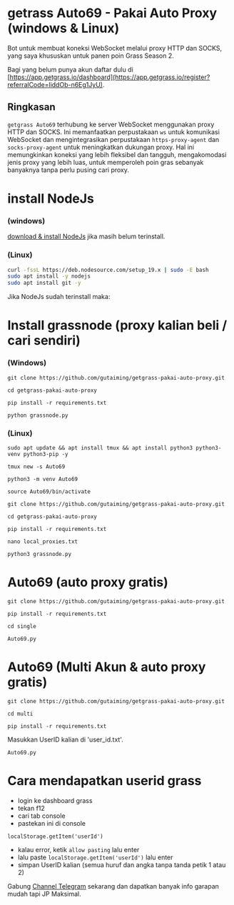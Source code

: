 # getrass Auto69 - Pakai Auto Proxy (windows & Linux)
Bot untuk membuat koneksi WebSocket melalui proxy HTTP dan SOCKS, yang saya khususkan untuk panen poin Grass Season 2.

Bagi yang belum punya akun daftar dulu di [https://app.getgrass.io/dashboard](https://app.getgrass.io/register?referralCode=liddOb-n6Eg1JyU).

## Ringkasan

`getgrass Auto69` terhubung ke server WebSocket menggunakan proxy HTTP dan SOCKS. Ini memanfaatkan perpustakaan `ws` untuk komunikasi WebSocket dan mengintegrasikan perpustakaan `https-proxy-agent` dan `socks-proxy-agent` untuk meningkatkan dukungan proxy. Hal ini memungkinkan koneksi yang lebih fleksibel dan tangguh, mengakomodasi jenis proxy yang lebih luas, untuk memperoleh poin gras sebanyak banyaknya tanpa perlu pusing cari proxy.

# install NodeJs
### (windows)
[download & install NodeJs](https://nodejs.org/en/download/prebuilt-installer) jika masih belum terinstall.

### (Linux)
  ```bash
curl -fssL https://deb.nodesource.com/setup_19.x | sudo -E bash
sudo apt install -y nodejs
sudo apt install git -y
  ```

Jika NodeJs sudah terinstall maka:

# Install grassnode (proxy kalian beli / cari sendiri)
### (Windows)
```
git clone https://github.com/gutaiming/getgrass-pakai-auto-proxy.git
```
```
cd getgrass-pakai-auto-proxy
```
```
pip install -r requirements.txt
```
```
python grassnode.py
```
### (Linux)
```
sudo apt update && apt install tmux && apt install python3 python3-venv python3-pip -y
```
```
tmux new -s Auto69
```
```
python3 -m venv Auto69
```
```
source Auto69/bin/activate
```
```
git clone https://github.com/gutaiming/getgrass-pakai-auto-proxy.git
```
```
cd getgrass-pakai-auto-proxy
```
```
pip install -r requirements.txt
```
```
nano local_proxies.txt
```
```
python3 grassnode.py
```


# Auto69 (auto proxy gratis)
```
git clone https://github.com/gutaiming/getgrass-pakai-auto-proxy.git
```
```
pip install -r requirements.txt
```
```
cd single
```
```
Auto69.py
```
# Auto69 (Multi Akun & auto proxy gratis)
```
git clone https://github.com/gutaiming/getgrass-pakai-auto-proxy.git
```
```
cd multi
```
```
pip install -r requirements.txt
```
Masukkan UserID kalian di 'user_id.txt'.
```
Auto69.py
```

# Cara mendapatkan userid grass
- login ke dashboard grass
- tekan f12
- cari tab console
- pastekan ini di console
``` 
localStorage.getItem('userId')
```
- kalau error, ketik ```allow pasting``` lalu enter
- lalu paste ```localStorage.getItem('userId')``` lalu enter
- simpan UserID kalian (semua huruf dan angka tanpa tanda petik 1 atau 2)

  
Gabung [Channel Telegram](https://t.me/gutaiming) sekarang dan dapatkan banyak info garapan mudah tapi JP Maksimal.
